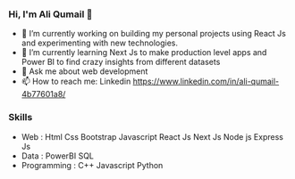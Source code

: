 ### Hi, I'm Ali Qumail 👋

- 🔭 I’m currently working on building my personal projects using React Js and experimenting with new technologies. 
- 🌱 I’m currently learning Next Js to make production level apps and Power BI to find crazy insights from different datasets   
- 💬 Ask me about web development 
- 📫 How to reach me: Linkedin https://www.linkedin.com/in/ali-qumail-4b77601a8/

### Skills 

 - Web  :    Html    Css    Bootstrap    Javascript    React Js    Next Js    Node js    Express Js 
 - Data  :    PowerBI    SQL 
 - Programming  :    C++ Javascript    Python 
